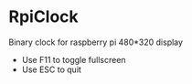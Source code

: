 # RpiClock

Binary clock for raspberry pi 480*320 display

* Use F11 to toggle fullscreen
* Use ESC to quit